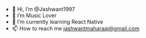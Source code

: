 - 👋 Hi, I’m @Jashwant1997
- 👀 I’m Music Lover
- 🌱 I’m currently learning React Native
- 📫 How to reach me jashwantmaharaaj@gmail.com
